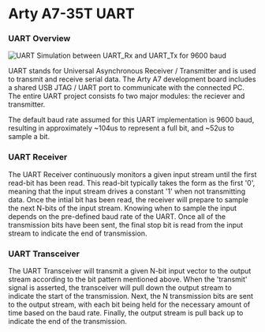 # Arty A7-35T UART

### UART Overview

![UART Simulation between UART_Rx and UART_Tx for 9600 baud](https://github.com/ndiocson/fpga-uart/blob/master/pictures/UART_Simulation_1.JPG)

UART stands for Universal Asynchronous Receiver / Transmitter and is used to transmit and receive serial data. The Arty A7 development board includes a shared USB JTAG / UART port to communicate with the connected PC. The entire UART project consists fo two major modules: the reciever and transmitter. 

The default baud rate assumed for this UART implementation is 9600 baud, resulting in approximately ~104us to represent a full bit, and ~52us to sample a bit.

### UART Receiver

The UART Receiver continuously monitors a given input stream until the first read-bit has been read. This read-bit typically takes the form as the first '0', meaning that the input stream drives a constant '1' when not transmitting data. Once the intial bit has been read, the receiver will prepare to sample the next N-bits of the input stream. Knowing when to sample the input depends on the pre-defined baud rate of the UART. Once all of the transmission bits have been sent, the final stop bit is read from the input stream to indicate the end of transmission.

### UART Transceiver

The UART Transceiver will transmit a given N-bit input vector to the output stream according to the bit pattern mentioned above. When the 'transmit' signal is asserted, the transceiver will pull down the output stream to indicate the start of the transmission. Next, the N transmission bits are sent to the output stream, with each bit being held for the necessary amount of time based on the baud rate. Finally, the output stream is pull back up to indicate the end of the transmission.
